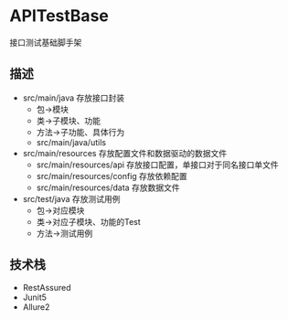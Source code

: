# APITestBase
接口测试基础脚手架

## 描述
- src/main/java 存放接口封装
    - 包→模块
    - 类→子模块、功能
    - 方法→子功能、具体行为
    - src/main/java/utils 
- src/main/resources 存放配置文件和数据驱动的数据文件
    - src/main/resources/api 存放接口配置，单接口对于同名接口单文件
    - src/main/resources/config 存放依赖配置
    - src/main/resources/data 存放数据文件
- src/test/java 存放测试用例
    - 包→对应模块
    - 类→对应子模块、功能的Test
    - 方法→测试用例

## 技术栈
- RestAssured
- Junit5
- Allure2
